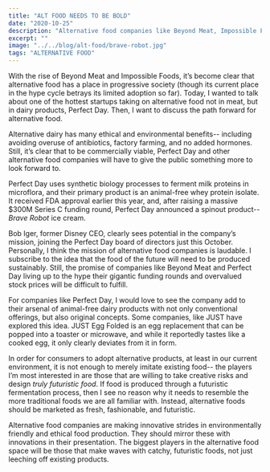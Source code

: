 ```yaml
---
title: "ALT FOOD NEEDS TO BE BOLD"
date: "2020-10-25"
description: "Alternative food companies like Beyond Meat, Impossible Foods, and Perfect Day are VC dream children, but in order to live up to the hype, it's not enough to just emulate the foods of today."
excerpt: ""
image: "../../blog/alt-food/brave-robot.jpg"
tags: "ALTERNATIVE FOOD"
---
```


With the rise of Beyond Meat and Impossible Foods, it’s become clear that alternative food has a place in progressive society (though its current place in the hype cycle betrays its limited adoption so far). Today, I wanted to talk about one of the hottest startups taking on alternative food not in meat, but in dairy products, Perfect Day. Then, I want to discuss the path forward for alternative food.

Alternative dairy has many ethical and environmental benefits-- including avoiding overuse of antibiotics, factory farming, and no added hormones. Still, it’s clear that to be commercially viable, Perfect Day and other alternative food companies will have to give the public something more to look forward to. 

Perfect Day uses synthetic biology processes to ferment milk proteins in microflora, and their primary product is an animal-free whey protein isolate. It received FDA approval earlier this year, and, after raising a massive $300M Series C funding round, Perfect Day announced a spinout product-- _Brave Robot_ ice cream.

Bob Iger, former Disney CEO, clearly sees potential in the company’s mission, joining the Perfect Day board of directors just this October. Personally, I think the mission of alternative food companies is laudable. I subscribe to the idea that the food of the future will need to be produced sustainably. Still, the promise of companies like Beyond Meat and Perfect Day living up to the hype their gigantic funding rounds and overvalued stock prices will be difficult to fulfill.

For companies like Perfect Day, I would love to see the company add to their arsenal of animal-free dairy products with not only conventional offerings, but also original concepts. Some companies, like JUST have explored this idea. JUST Egg Folded is an egg replacement that can be popped into a toaster or microwave, and while it reportedly tastes like a cooked egg, it only clearly deviates from it in form.

In order for consumers to adopt alternative products, at least in our current environment, it is not enough to merely imitate existing food-- the players I’m most interested in are those that are willing to take creative risks and design _truly futuristic food_. If food is produced through a futuristic fermentation process, then I see no reason why it needs to resemble the more traditional foods we are all familiar with. Instead, alternative foods should be marketed as fresh, fashionable, and futuristic.

Alternative food companies are making innovative strides in environmentally friendly and ethical food production. They should mirror these with innovations in their presentation. The biggest players in the alternative food space will be those that make waves with catchy, futuristic foods, not just leeching off existing products.

